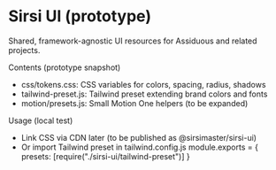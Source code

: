 # Sirsi UI (prototype)

Shared, framework-agnostic UI resources for Assiduous and related projects.

Contents (prototype snapshot)
- css/tokens.css: CSS variables for colors, spacing, radius, shadows
- tailwind-preset.js: Tailwind preset extending brand colors and fonts
- motion/presets.js: Small Motion One helpers (to be expanded)

Usage (local test)
- Link CSS via CDN later (to be published as @sirsimaster/sirsi-ui)
- Or import Tailwind preset in tailwind.config.js
  module.exports = { presets: [require("./sirsi-ui/tailwind-preset")] }

